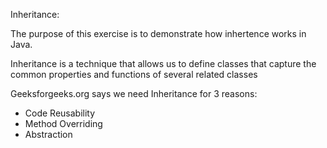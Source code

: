 Inheritance: 

The purpose of this exercise is to demonstrate how inhertence works in Java.
  
Inheritance is a technique that allows us to define classes that capture the common properties and functions of several related classes
 
Geeksforgeeks.org says we need Inheritance for 3 reasons:
  - Code Reusability
  - Method Overriding
  - Abstraction